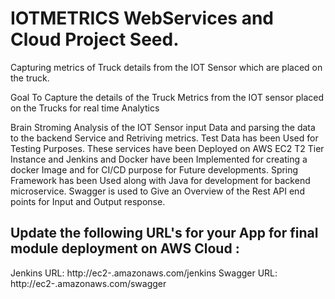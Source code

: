 # IOTMETRICS  WebServices and Cloud Project Seed.
Capturing metrics of Truck  details from the IOT Sensor which are placed on the truck. 

Goal
To Capture the details of the Truck Metrics from the IOT sensor placed on the Trucks for real time Analytics

Brain Stroming 
Analysis of the IOT Sensor input Data and parsing the data to the backend Service and Retriving metrics.
Test Data has been Used for Testing Purposes. 
These services have been Deployed on AWS EC2 T2 Tier Instance and Jenkins and Docker have been Implemented 
for creating a docker Image and for CI/CD purpose for Future developments. 
Spring Framework has been Used along with Java for development for backend microservice.
Swagger is used to Give an Overview of the Rest API end points for Input and Output response. 


## Update the following URL's for  your App for  final module deployment on AWS Cloud :
Jenkins URL: http://ec2-<somehost>.amazonaws.com/jenkins
Swagger URL: http://ec2-<somehost>.amazonaws.com/swagger
